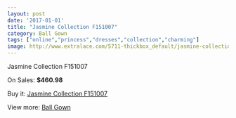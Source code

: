 ```yaml
---
layout: post
date: '2017-01-01'
title: "Jasmine Collection F151007"
category: Ball Gown
tags: ["online","princess","dresses","collection","charming"]
image: http://www.extralace.com/5711-thickbox_default/jasmine-collection-f151007.jpg
---
```

Jasmine Collection F151007

On Sales: **$460.98**
<a href="https://www.extralace.com/ball-gown/2717-jasmine-collection-f151007.html"><amp-img layout="responsive" width="600" height="600" src="//www.extralace.com/5711-thickbox_default/jasmine-collection-f151007.jpg" alt="Jasmine Collection F151007 0" /></a>
<a href="https://www.extralace.com/ball-gown/2717-jasmine-collection-f151007.html"><amp-img layout="responsive" width="600" height="600" src="//www.extralace.com/5712-thickbox_default/jasmine-collection-f151007.jpg" alt="Jasmine Collection F151007 1" /></a>

Buy it: [Jasmine Collection F151007](https://www.extralace.com/ball-gown/2717-jasmine-collection-f151007.html "Jasmine Collection F151007")

View more: [Ball Gown](https://www.extralace.com/3-ball-gown "Ball Gown")